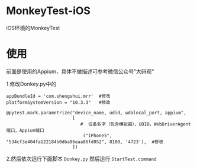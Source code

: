 # MonkeyTest-iOS
iOS环境的MonkeyTest

# 使用
前面是使用的Appium，具体不做描述可参考微信公众号"大码观"

1.修改Donkey.py中的

```
appBundleId = 'com.shengshui.mrr'  #修改
platformSystemVersion = "10.3.3"   #修改

@pytest.mark.parametrize("device_name, udid, wdalocal_port, appium",
                         [
                            #  设备名字（包含模拟器），UDID，WebDriverAgent端口，Appium端口
                             ("iPhone5", "534cf3e404fa122184b0dba96eaa86fd052", 8100, '4723'),  #修改
                         ])

```

2.然后依次运行下面脚本
`Donkey.py`
然后运行
`StartTest.command`
